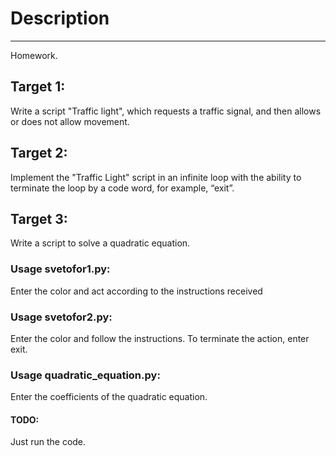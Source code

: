 # Description
__________________
Homework.

## Target 1:

Write a script "Traffic light", which requests a traffic signal, and then allows or does not allow movement.

## Target 2:

Implement the "Traffic Light" script in an infinite loop with the ability to terminate the loop by a code word, for example, “exit”.

## Target 3:

Write a script to solve a quadratic equation.

### Usage svetofor1.py:

Enter the color and act according to the instructions received

### Usage svetofor2.py:

Enter the color and follow the instructions. To terminate the action, enter exit.

### Usage quadratic_equation.py:

Enter the coefficients of the quadratic equation.


#### TODO:

Just run the code.


